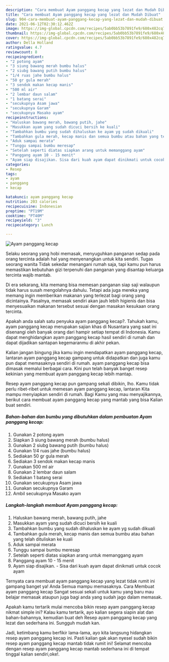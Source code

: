 ```yaml
---
description: "Cara membuat Ayam panggang kecap yang lezat dan Mudah Dibuat"
title: "Cara membuat Ayam panggang kecap yang lezat dan Mudah Dibuat"
slug: 904-cara-membuat-ayam-panggang-kecap-yang-lezat-dan-mudah-dibuat
date: 2021-06-12T02:30:12.462Z
image: https://img-global.cpcdn.com/recipes/5ab0bb53b7891fe9/680x482cq70/ayam-panggang-kecap-foto-resep-utama.jpg
thumbnail: https://img-global.cpcdn.com/recipes/5ab0bb53b7891fe9/680x482cq70/ayam-panggang-kecap-foto-resep-utama.jpg
cover: https://img-global.cpcdn.com/recipes/5ab0bb53b7891fe9/680x482cq70/ayam-panggang-kecap-foto-resep-utama.jpg
author: Della Holland
ratingvalue: 4.7
reviewcount: 8
recipeingredient:
- "2 potong ayam"
- "3 siung bawang merah bumbu halus"
- "2 siubg bawang putih bumbu halus"
- "1/4 ruas jahe bumbu halus"
- "50 gr gula merah"
- "3 sendok makan kecap manis"
- "500 ml air"
- "2 lembar daun salam"
- "1 batang serai"
- "secukupnya Asam jawa"
- "secukupnya Garam"
- "secukupnya Masako ayam"
recipeinstructions:
- "Haluskan bawang merah, bawang putih, jahe"
- "Masukkan ayam yang sudah dicuci bersih ke kuali"
- "Tambahkan bumbu yang sudah dihaluskan ke ayam yg sudah dikuali"
- "Tambahkan gula merah, kecap manis dan semua bumbu atau bahan yang telah dituliskan ke kuali"
- "Aduk sampai merata"
- "Tunggu sampai bumbu meresap"
- "Setelah seperti diatas siapkan arang untuk memanggang ayam"
- "Panggang ayam 10 - 15 menit"
- "Ayam siap disajikan. Sisa dari kuah ayam dapat dinikmati untuk cocok ayam"
categories:
- Resep
tags:
- ayam
- panggang
- kecap

katakunci: ayam panggang kecap 
nutrition: 203 calories
recipecuisine: Indonesian
preptime: "PT19M"
cooktime: "PT40M"
recipeyield: "3"
recipecategory: Lunch

---
```



![Ayam panggang kecap](https://img-global.cpcdn.com/recipes/5ab0bb53b7891fe9/680x482cq70/ayam-panggang-kecap-foto-resep-utama.jpg)

Selaku seorang yang hobi memasak, menyuguhkan panganan sedap pada orang tercinta adalah hal yang menyenangkan untuk kita sendiri. Tugas seorang  wanita Tidak sekedar menangani rumah saja, tapi kamu pun harus memastikan kebutuhan gizi terpenuhi dan panganan yang disantap keluarga tercinta wajib mantab.

Di era  sekarang, kita memang bisa memesan panganan siap saji walaupun tidak harus susah mengolahnya dahulu. Tetapi ada juga mereka yang memang ingin memberikan makanan yang terlezat bagi orang yang dicintainya. Pasalnya, memasak sendiri akan jauh lebih higienis dan bisa menyesuaikan makanan tersebut sesuai dengan masakan kesukaan orang tercinta. 



Apakah anda salah satu penyuka ayam panggang kecap?. Tahukah kamu, ayam panggang kecap merupakan sajian khas di Nusantara yang saat ini disenangi oleh banyak orang dari hampir setiap tempat di Indonesia. Kamu dapat menghidangkan ayam panggang kecap hasil sendiri di rumah dan dapat dijadikan santapan kegemaranmu di akhir pekan.

Kalian jangan bingung jika kamu ingin mendapatkan ayam panggang kecap, lantaran ayam panggang kecap gampang untuk didapatkan dan juga kamu pun dapat memasaknya sendiri di rumah. ayam panggang kecap bisa dimasak memalui berbagai cara. Kini pun telah banyak banget resep kekinian yang membuat ayam panggang kecap lebih mantap.

Resep ayam panggang kecap pun gampang sekali dibikin, lho. Kamu tidak perlu ribet-ribet untuk memesan ayam panggang kecap, lantaran Kita mampu menyiapkan sendiri di rumah. Bagi Kamu yang mau menyajikannya, berikut cara membuat ayam panggang kecap yang mantab yang bisa Kalian buat sendiri.

<!--inarticleads1-->

##### Bahan-bahan dan bumbu yang dibutuhkan dalam pembuatan Ayam panggang kecap:

1. Gunakan 2 potong ayam
1. Siapkan 3 siung bawang merah (bumbu halus)
1. Gunakan 2 siubg bawang putih (bumbu halus)
1. Gunakan 1/4 ruas jahe (bumbu halus)
1. Sediakan 50 gr gula merah
1. Sediakan 3 sendok makan kecap manis
1. Gunakan 500 ml air
1. Gunakan 2 lembar daun salam
1. Sediakan 1 batang serai
1. Gunakan secukupnya Asam jawa
1. Gunakan secukupnya Garam
1. Ambil secukupnya Masako ayam




<!--inarticleads2-->

##### Langkah-langkah membuat Ayam panggang kecap:

1. Haluskan bawang merah, bawang putih, jahe
1. Masukkan ayam yang sudah dicuci bersih ke kuali
1. Tambahkan bumbu yang sudah dihaluskan ke ayam yg sudah dikuali
1. Tambahkan gula merah, kecap manis dan semua bumbu atau bahan yang telah dituliskan ke kuali
1. Aduk sampai merata
1. Tunggu sampai bumbu meresap
1. Setelah seperti diatas siapkan arang untuk memanggang ayam
1. Panggang ayam 10 - 15 menit
1. Ayam siap disajikan. - Sisa dari kuah ayam dapat dinikmati untuk cocok ayam




Ternyata cara membuat ayam panggang kecap yang lezat tidak rumit ini gampang banget ya! Anda Semua mampu memasaknya. Cara Membuat ayam panggang kecap Sangat sesuai sekali untuk kamu yang baru mau belajar memasak ataupun juga bagi anda yang sudah jago dalam memasak.

Apakah kamu tertarik mulai mencoba bikin resep ayam panggang kecap nikmat simple ini? Kalau kamu tertarik, ayo kalian segera siapin alat dan bahan-bahannya, kemudian buat deh Resep ayam panggang kecap yang lezat dan sederhana ini. Sungguh mudah kan. 

Jadi, ketimbang kamu berfikir lama-lama, ayo kita langsung hidangkan resep ayam panggang kecap ini. Pasti kalian gak akan nyesel sudah bikin resep ayam panggang kecap mantab tidak rumit ini! Selamat mencoba dengan resep ayam panggang kecap mantab sederhana ini di tempat tinggal kalian sendiri,oke!.

